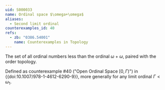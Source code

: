 ```yaml
---
uid: S000033
name: Ordinal space $\omega+\omega$
aliases:
  - Second limit ordinal
counterexamples_id: 40
refs:
  - zb: "0386.54001" 
    name: Counterexamples in Topology
---
```


The set of all ordinal numbers less than the 
ordinal $\omega+\omega$, paired with the order topology.

Defined as counterexample #40 ("Open Ordinal Space $[0,\Gamma)$")
in {{doi:10.1007/978-1-4612-6290-9}},
more generally for any limit ordinal $\Gamma<\omega_1$.
